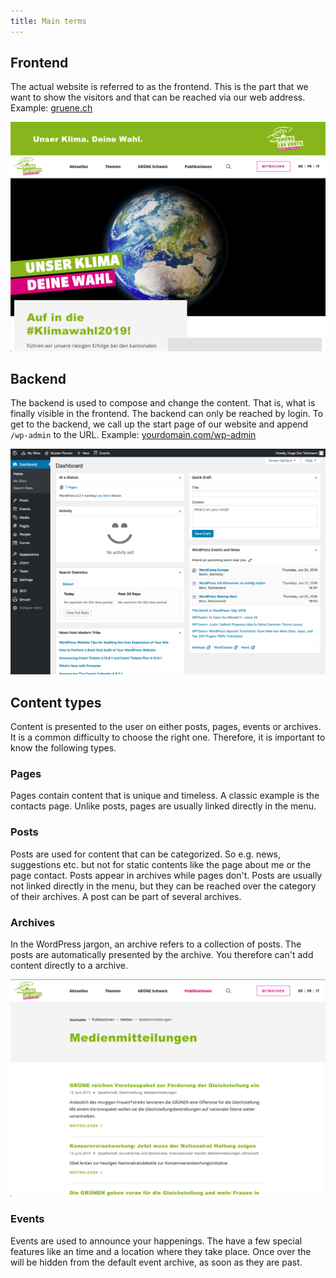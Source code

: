 ```yaml
---
title: Main terms
---
```


## Frontend
The actual website is referred to as the frontend. This is the part that we 
want to show the visitors and that can be reached via our web address. 
Example: [gruene.ch](https://gruene.ch)

![screenshot of the frontend](assets/frontend.png)

## Backend
The backend is used to compose and change the content. That is, what is 
finally visible in the frontend. The backend can only be reached by login. To 
get to the backend, we call up the start page of our website and append 
`/wp-admin` to the URL. Example: 
[yourdomain.com/wp-admin](https://yourdomain.com/wp-admin)

![screenshot of the backend](assets/backend.png)

## Content types
Content is presented to the user on either posts, pages, events or archives. 
It is a common difficulty to choose the right one. Therefore, it is important 
to know the following types.

### Pages
Pages contain content that is unique and timeless. A classic example is the 
contacts page. Unlike posts, pages are usually linked directly in the
menu.

### Posts
Posts are used for content that can be categorized. So e.g. news, suggestions
etc. but not for static contents like the page about me or the page contact. 
Posts appear in archives while pages don't. Posts are usually not linked 
directly in the menu, but they can be reached over the category of their 
archives. A post can be part of several archives.

### Archives
In the WordPress jargon, an archive refers to a collection of posts. The 
posts are automatically presented by the archive. You therefore can't add 
content directly to a archive.

![screenshot of an archive](assets/archive.png)

### Events
Events are used to announce your happenings. The have a few special features 
like an time and a location where they take place. Once over the will be hidden 
from the default event archive, as soon as they are past.